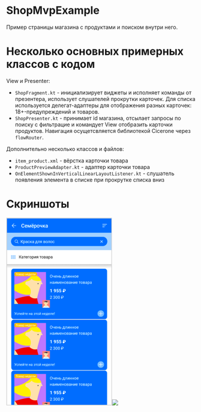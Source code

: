# ShopMvpExample
Пример страницы магазина с продуктами и поиском внутри него.

# Несколько основных примерных классов с кодом
View и Presenter:
 - `ShopFragment.kt` - инициализирует виджеты и исполняет команды от презентера, использует слушателей прокрутки карточек. Для списка используется делегат-адаптеры для отображения разных карточек: 18+-предупреждений и товаров.
 - `ShopPresenter.kt` - принимает id магазина, отсылает запросы по поиску с фильтрацие и командует View отобразить карточки продуктов. Навигация осущетсвляется библиотекой Cicerone через `flowRouter`.

Дополнительно несколько классов и файлов:
 - `item_product.xml` - вёрстка карточки товара
 - `ProductPreviewAdapter.kt` - адаптер карточки товара
 - `OnElementShownInVerticalLinearLayoutListener.kt` - слушатель появления элемента в списке при прокрутке списка вниз
 
# Скриншоты 
<img src="https://github.com/ZakShaker/ShopMvpExample/blob/master/fragment_shop_pic.png" height="500" /><img src="https://github.com/ZakShaker/ShopMvpExample/blob/master/screenshot.gif" height="500" />
